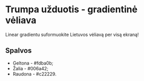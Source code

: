 # Trumpa užduotis - gradientinė vėliava

Linear gradientu suformuokite Lietuvos vėliavą per visą ekraną!

## Spalvos

-   Geltona - #fdba0b;
-   Žalia - #006a42;
-   Raudona - #c22229.
